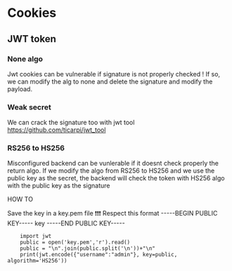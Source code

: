 # Cookies

## JWT token

### None algo 

Jwt cookies can be vulnerable if signature is not properly checked !
If so, we can modify the alg to none and delete the signature and modify the payload.

### Weak secret

We can crack the signature too with jwt tool https://github.com/ticarpi/jwt_tool

### RS256 to HS256

Misconfigured backend can be vunlerable if it doesnt check properly the return algo.
If we modify the algo from RS256 to HS256 and we use the public key as the secret, the backend will check the token with HS256 algo with the public key as the signature

HOW TO 

Save the key in a key.pem file
	❗❗❗ Respect this format
	-----BEGIN PUBLIC KEY-----
	key
	-----END PUBLIC KEY----- 

		import jwt
		public = open('key.pem','r').read()
		public = "\n".join(public.split('\n'))+"\n"
		print(jwt.encode({"username":"admin"}, key=public, algorithm='HS256')) 


